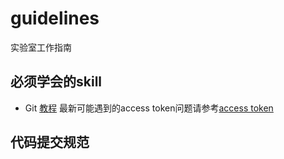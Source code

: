 # guidelines
实验室工作指南

## 必须学会的skill
- Git [教程](https://geeeeeeeeek.github.io/git-recipes/)  最新可能遇到的access token问题请参考[access token](https://blog.csdn.net/yjw123456/article/details/119696726)

## 代码提交规范
